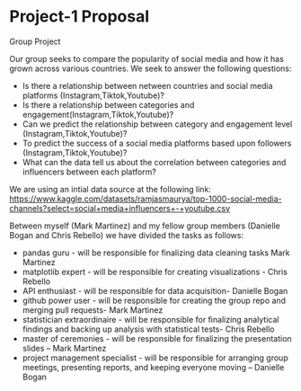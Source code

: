 # Project-1 Proposal
Group Project

Our group seeks to compare the popularity of social media and how it has grown across various countries. We seek to answer the following questions:
-	Is there a relationship between netween countries and social media platforms (Instagram,Tiktok,Youtube)?
- Is there a relationship between categories and engagement(Instagram,Tiktok,Youtube)?
- Can we predict the relationship between category and engagement level (Instagram,Tiktok,Youtube)?
- To predict the success of a social media platforms based upon followers (Instagram,Tiktok,Youtube)?
-	What can the data tell us about the correlation between categories and influencers between each platform?

We are using an intial data source at the following link: https://www.kaggle.com/datasets/ramjasmaurya/top-1000-social-media-channels?select=social+media+influencers+-+youtube.csv

Between myself (Mark Martinez) and my fellow group members (Danielle Bogan and Chris Rebello) we have divided the tasks as follows:

-	pandas guru - will be responsible for finalizing data cleaning tasks Mark Martinez
-	matplotlib expert - will be responsible for creating visualizations - Chris Rebello
-	API enthusiast - will be responsible for data acquisition- Danielle Bogan
-	github power user - will be responsible for creating the group repo and merging pull requests- Mark Martinez
-	statistician extraordinaire - will be responsible for finalizing analytical findings and backing up analysis with statistical tests- Chris Rebello
-	master of ceremonies - will be responsible for finalizing the presentation slides – Mark Martinez
-	project management specialist - will be responsible for arranging group meetings, presenting reports, and keeping everyone moving – Danielle Bogan

